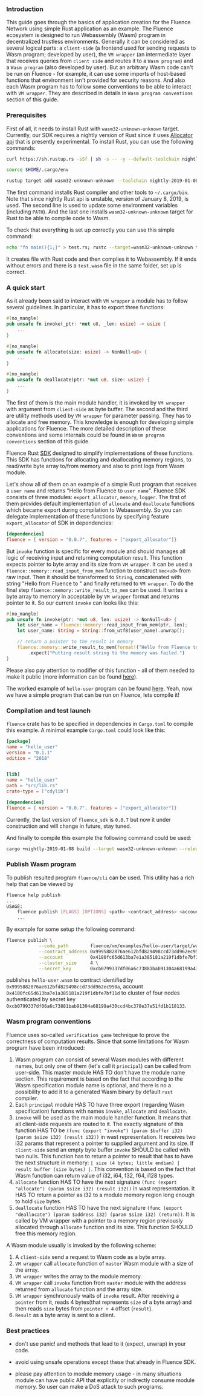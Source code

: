 ### Introduction

This guide goes through the basics of application creation for the Fluence Network using simple Rust application as an example. The Fluence ecosystem is designed to run Webassembly (Wasm) program in decentralized trustless environments. Generally it can be considered as several logical parts: a `client-side` (a frontend used for sending requests to Wasm program; developed by user), the `VM wrapper` (an intermediate layer that receives queries from `client side` and routes it to a `Wasm program`) and a `Wasm program` (also developed by user). But an arbitrary Wasm code can't be run on Fluence - for example, it can use some imports of host-based functions that environment isn't provided for security reasons. And also each Wasm program has to follow some conventions to be able to interact with `VM wrapper`. They are described in details in `Wasm program conventions` section of this guide.  

### Prerequisites

First of all, it needs to install Rust with `wasm32-unknown-unknown` target. Currently, our SDK requires a nightly version of Rust since it uses [Allocator api](https://doc.rust-lang.org/beta/std/alloc/trait.Alloc.html) that is presently experimental. To install Rust, you can use the following commands:

```bash
curl https://sh.rustup.rs -sSf | sh -s -- -y --default-toolchain nightly-2019-01-08

source $HOME/.cargo/env

rustup target add wasm32-unknown-unknown --toolchain nightly-2019-01-08
```

The first command installs Rust compiler and other tools to `~/.cargo/bin`. Note that since nightly Rust api is unstable, version of January 8, 2019, is used. The second line is used to update some environment variables (including `PATH`). And the last one installs `wasm32-unknown-unknown` target for Rust to be able to compile code to Wasm.

To check that everything is set up correctly you can use this simple command:

```bash
echo "fn main(){1;}" > test.rs; rustc --target=wasm32-unknown-unknown test.rs
```

It creates file with Rust code and then complies it to Webassembly. If it ends without errors and there is a `test.wasm` file in the same folder, set up is correct.

### A quick start

As it already been said to interact with `VM wrapper` a module has to follow several guidelines. In particular, it has to export three functions:

```Rust
#[no_mangle]
pub unsafe fn invoke(_ptr: *mut u8, _len: usize) -> usize {
    ...
}

#[no_mangle]
pub unsafe fn allocate(size: usize) -> NonNull<u8> {
    ...
}

#[no_mangle]
pub unsafe fn deallocate(ptr: *mut u8, size: usize) {
    ...
}
```

The first of them is the main module handler, it is invoked by `VM wrapper` with argument from `client-side` as byte buffer. The second and the third are utility methods used by `VM wrapper` for parameter passing. They has to allocate and free memory. This knowledge is enough for developing simple applications for Fluence. The more detailed description of these conventions and some internals could be found in `Wasm program conventions` section of this guide.

 Fluence Rust [SDK](https://docs.rs/fluence_sdk) designed to simplify implementations of these functions. This SDK has functions for allocating and deallocating memory regions, to read/write byte array to/from memory and also to print logs from Wasm module.

Let's show all of them on an example of a simple Rust program that receives a `user name` and returns "Hello from Fluence to `user name`". Fluence SDK consists of three modules: `export_allocator`, `memory`, `logger`. The first of them provides default implementation of `allocate` and `deallocate` functions which became export during compilation to Webassembly. So you can delegate implementation of these functions by specifying feature `export_allocator` of SDK in dependencies:

```Toml
[dependencies]
fluence = { version = "0.0.7", features = ["export_allocator"]}
```

But `invoke` function is specific for every module and should manages all logic of receiving input and returning computation result. This function expects pointer to byte array and its size from `VM wrapper`. It can be used a `fluence::memory::read_input_from_mem` function to construct `Vec<u8>` from raw input. Then it should be transformed to `String`, concatenated with string "Hello from Fluence to " and finally returned to `VM wrapper`. To do the final step `fluence::memory::write_result_to_mem` can be used. It writes a byte array to memory in acceptable by `VM wrapper` format and returns pointer to it. So our current `invoke` can looks like this:

```Rust
#[no_mangle]
pub unsafe fn invoke(ptr: *mut u8, len: usize) -> NonNull<u8> {
    let user_name = fluence::memory::read_input_from_mem(ptr, len);
    let user_name: String = String::from_utf8(user_name).unwrap();

    // return a pointer to the result in memory
    fluence::memory::write_result_to_mem(format!("Hello from Fluence to {}", user_name).as_bytes())
        .expect("Putting result string to the memory was failed.")
}
```

Please also pay attention to modifier of this function - all of them needed to make it public (more information can be found [here](https://internals.rust-lang.org/t/precise-semantics-of-no-mangle/4098)).

The worked example of `hello-user` program can be found [here](https://github.com/fluencelabs/fluence/tree/master/vm/examples/hello-user). Yeah, now we have a simple program that can be run on Fluence, lets compile it!

### Compilation and test launch

`fluence` crate has to be specified in dependencies in `Cargo.toml` to compile this example. A minimal example `Cargo.toml` could look like this:

```Toml
[package]
name = "hello_user"
version = "0.1.1"
edition = "2018"


[lib]
name = "hello_user"
path = "src/lib.rs"
crate-type = ["cdylib"]

[dependencies]
fluence = { version = "0.0.7", features = ["export_allocator"]}
```

Currently, the last version of `fluence_sdk` is `0.0.7` but now it under construction and will change in future, stay tuned.

And finally to compile this example the following command could be used:

```bash
cargo +nightly-2019-01-08 build --target wasm32-unknown-unknown --release
```

### Publish Wasm program

To publish resulted program `fluence/cli` can be used. This utility has a rich help that can be viewed by
```bash
fluence help publish
...
USAGE:
    fluence publish [FLAGS] [OPTIONS] <path> <contract_address> <account>
    ...
```

By example for some setup the following command:

```bash
fluence publish \
            --code_path        fluence/vm/examples/hello-user/target/wasm32-unknown-unknown/release/hello-user.wasm \
            --contract_address 0x9995882876ae612bfd829498ccd73dd962ec950a \
            --account          0x4180fc65d613ba7e1a385181a219f1dbfe7bf11d \
            --cluster_size     4 \
            --secret_key       0xcb0799337df06a6c73881bab91304a68199a430ccd4bc378e37e51fd1b118133
```

publishes `hello-user.wasm` to contract identified by `0x9995882876ae612bfd829498ccd73dd962ec950a`, account `0x4180fc65d613ba7e1a385181a219f1dbfe7bf11d` to cluster of four nodes authenticated by secret key `0xcb0799337df06a6c73881bab91304a68199a430ccd4bc378e37e51fd1b118133`.


### Wasm program conventions

Fluence uses so-called `verification game` technique to prove the correctness of computation results. Since that some limitations for Wasm program have been introduced:

1. Wasm program can consist of several Wasm modules with different names, but only one of them (let's call it `principal`) can be called from user-side. This master module HAS TO don't have the module name section. This requirement is based on the fact that according to the Wasm specification module name is optional, and there is no a possibility to add it to a generated Wasm binary by default `rust` compiler.
2. Each `principal` module HAS TO have three export (regarding Wasm specification) functions with names `invoke`, `allocate` and `deallocate`.
3. `invoke` will be used as the main module handler function. It means that all client-side requests are routed to it. The exactly signature of this function HAS TO be `(func (export "invoke") (param $buffer i32) (param $size i32) (result i32))` in wast representation. It receives two i32 params that represent a pointer to supplied argument and its size. If `client-side` send an empty byte buffer `invoke` SHOULD be called with two nulls. This function has to return a pointer to result that has to have the next structure in memory: `| size (4 bytes; little endian) | result buffer (size bytes) |`. This convention is based on the fact that Wasm function can return value of i32, i64, f32, f64, i128 types.
4. `allocate` function HAS TO have the next signature `(func (export "allocate") (param $size i32) (result i32))` in wast representation. It HAS TO return a pointer as i32 to a module memory region long enough to hold `size` bytes.
5. `deallocate` function HAS TO have the next signature `(func (export "deallocate") (param $address i32) (param $size i32) (return))`. It is called by VM wrapper with a pointer to a memory region previously allocated through `allocate` function and its size. This function SHOULD free this memory region.

A Wasm module usually is invoked by the following scheme:
1. A `client-side` send a request to Wasm code as a byte array.
2. `VM wrapper` call `allocate` function of `master` Wasm module with a size of the array.
3. `VM wrapper` writes the array to the module memory.
4. `VM wrapper` call `invoke` function from `master` module with the address returned from `allocate` function and the array size.
5. `VM wrapper` synchronously waits of `invoke` result. After receiving a `pointer` from it, reads 4 bytes(that represents `size` of a byte array) and then reads `size` bytes from `pointer + 4` offset (`result`).
6. `Result` as a byte array is sent to a client.

### Best practices

- don't use panic! and methods that lead to it (expect, unwrap) in your code.
 
- avoid using unsafe operations except these that already in Fluence SDK.

- please pay attention to module memory usage - in many situations module can have public API that explicitly or indirectly consume module memory. So user can make a DoS attack to such programs.
